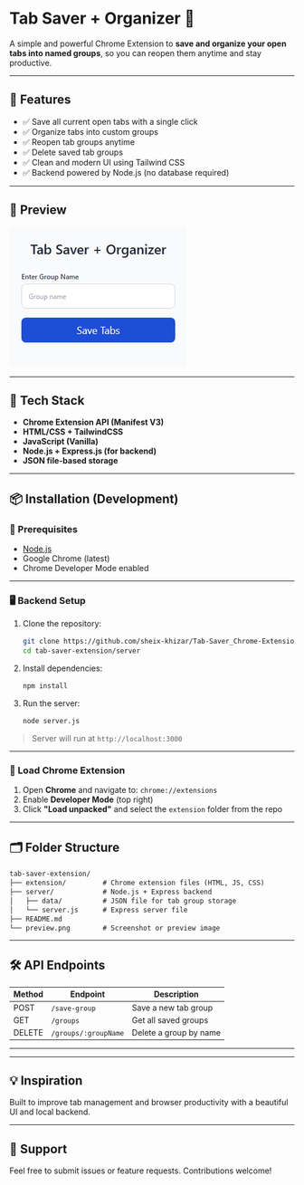 # Tab Saver + Organizer 🔖

A simple and powerful Chrome Extension to **save and organize your open tabs into named groups**, so you can reopen them anytime and stay productive.

---

## 🚀 Features

- ✅ Save all current open tabs with a single click
- ✅ Organize tabs into custom groups
- ✅ Reopen tab groups anytime
- ✅ Delete saved tab groups
- ✅ Clean and modern UI using Tailwind CSS
- ✅ Backend powered by Node.js (no database required)

---

## 📸 Preview

![Screenshot](./preview.png)

---

## 🧰 Tech Stack

- **Chrome Extension API (Manifest V3)**
- **HTML/CSS + TailwindCSS**
- **JavaScript (Vanilla)**
- **Node.js + Express.js (for backend)**
- **JSON file-based storage**

---

## 📦 Installation (Development)

### 🔧 Prerequisites

- [Node.js](https://nodejs.org/)
- Google Chrome (latest)
- Chrome Developer Mode enabled

---

### 🖥️ Backend Setup

1. Clone the repository:
   ```bash
   git clone https://github.com/sheix-khizar/Tab-Saver_Chrome-Extension.git
   cd tab-saver-extension/server
   ```

2. Install dependencies:
   ```bash
   npm install
   ```

3. Run the server:
   ```bash
   node server.js
   ```

> Server will run at `http://localhost:3000`

---

### 🧩 Load Chrome Extension

1. Open **Chrome** and navigate to: `chrome://extensions`
2. Enable **Developer Mode** (top right)
3. Click **"Load unpacked"** and select the `extension` folder from the repo

---

## 🗂️ Folder Structure

```
tab-saver-extension/
├── extension/         # Chrome extension files (HTML, JS, CSS)
├── server/            # Node.js + Express backend
│   ├── data/          # JSON file for tab group storage
│   └── server.js      # Express server file
├── README.md
└── preview.png        # Screenshot or preview image
```

---

## 🛠️ API Endpoints

| Method | Endpoint              | Description            |
|--------|-----------------------|------------------------|
| POST   | `/save-group`         | Save a new tab group   |
| GET    | `/groups`             | Get all saved groups   |
| DELETE | `/groups/:groupName`  | Delete a group by name |

---


---

## 💡 Inspiration

Built to improve tab management and browser productivity with a beautiful UI and local backend.

---

## 🙌 Support

Feel free to submit issues or feature requests. Contributions welcome!
